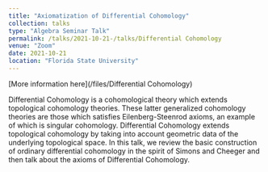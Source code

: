 ```yaml
---
title: "Axiomatization of Differential Cohomology"
collection: talks
type: "Algebra Seminar Talk"
permalink: /talks/2021-10-21-/talks/Differential Cohomology
venue: "Zoom"
date: 2021-10-21
location: "Florida State University"
---
```


[More information here](/files/Differential Cohomology)

Differential Cohomology is a cohomological theory which extends topological cohomology theories. These latter generalized cohomology theories are those which satisfies Eilenberg-Steenrod axioms, an example of which is singular cohomology. Differential Cohomology extends topological cohomology by taking into account geometric data of the underlying topological space. In this talk, we review the basic construction of ordinary differential cohomology in the spirit of Simons and Cheeger and then talk about the axioms of Differential Cohomology. 
